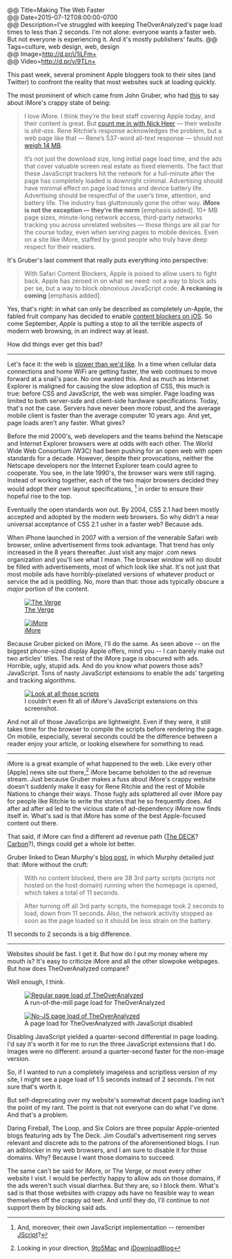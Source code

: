 @@ Title=Making The Web Faster  
@@ Date=2015-07-12T08:00:00-0700  
@@ Description=I've struggled with keeping TheOverAnalyzed's page load times to less than 2 seconds. I'm not alone: everyone wants a faster web. But not everyone is experiencing it. And it's mostly publishers' faults.
@@ Tags=culture, web design, web, design  
@@ Image=http://d.pr/i/1iLFm+  
@@ Video=http://d.pr/v/9TLn+  

This past week, several prominent Apple bloggers took to their sites (and Twitter) to confront the reality that most websites suck at loading quickly.

The most prominent of which came from John Gruber, who had [this](http://daringfireball.net/2015/07/safari_content_blocker_imore) to say about iMore's crappy state of being:
>I love iMore. I think they’re the best staff covering Apple today, and their content is great. But [count me in with Nick Heer](http://pxlnv.com/linklog/safari-content-blockers-shit-ass-websites/) — their website is *shit-ass*. Rene Ritchie’s response acknowledges the problem, but a web page like that — Rene’s 537-word all-text response — should not [weigh 14 MB](http://d.pr/i/19HMF+).
>
>It’s not just the download size, long initial page load time, and the ads that cover valuable screen real estate as fixed elements. The fact that these JavaScript trackers hit the network for a full-minute after the page has completely loaded is downright criminal. Advertising should have minimal effect on page load times and device battery life. Advertising should be respectful of the user’s time, attention, and battery life. The industry has gluttonously gone the other way. **iMore is not the exception — they’re the norm** [emphasis added]. 10+ MB page sizes, minute-long network access, third-party networks tracking you across unrelated websites — those things are all par for the course today, even when serving pages to mobile devices. Even on a site like iMore, staffed by good people who truly have deep respect for their readers.

It's Gruber's last comment that really puts everything into perspective:
>With Safari Content Blockers, Apple is poised to allow users to fight back. Apple has zeroed in on what we need: not a way to block ads per se, but a way to block obnoxious JavaScript code. **A reckoning is coming** [emphasis added].

Yes, that's right: in what can only be described as completely un-Apple, the fabled fruit company has decided to enable [content blockers on iOS](http://9to5mac.com/2015/06/10/block-ads-ios-9-safari-iphone/). So come September, *Apple* is putting a stop to all the terrible aspects of modern web browsing, in an indirect way at least.

How did things ever get this bad?

<hr class="small" />

Let's face it: the web is [slower than we'd like](http://d.pr/v/9TLn+). In a time when cellular data connections and home WiFi are getting faster, the web continues to move forward at a snail's pace. No one wanted this. And as much as Internet Explorer is maligned for causing the slow adoption of CSS, this much is true: before CSS and JavaScript, the web was simpler. Page loading was limited to both server-side and client-side hardware specifications. Today, that's not the case. Servers have never been more robust, and the average mobile client is faster than the average computer 10 years ago. And yet, page loads aren't any faster. What gives?

Before the mid 2000's, web developers and the teams behind the Netscape and Internet Explorer browsers were at odds with each other. The World Wide Web Consortium (W3C) had been pushing for an open web with open standards for a decade. However, despite their provocations, neither the Netscape developers nor the Internet Explorer team could agree to cooperate. You see, in the late 1990's, the browser wars were still raging. Instead of working together, each of the two major browsers decided they would adopt their *own* layout specifications, [^mo] in order to ensure their hopeful rise to the top. 

Eventually the open standards won out. By 2004, CSS 2.1 had been mostly accepted and adopted by the modern web browsers. So why didn't a near universal acceptance of CSS 2.1 usher in a faster web? Because ads.

When iPhone launched in 2007 with a version of the venerable Safari web browser, online advertisement firms took advantage. That trend has only increased in the 8 years thereafter. Just visit any major .com news organization and you'll see what I mean. The browser window will no doubt be filled with advertisements, most of which look like shat. It's not just that most mobile ads have horribly-pixelated versions of whatever product or service the ad is peddling. No, more than that: those ads typically obscure a *major* portion of the content. 

<figure class="twoleft">
	<a class="nohover" href="http://d.pr/i/17moY+">
		<img src="http://d.pr/i/17moY+" alt="The Verge" />
	</a>
	<figcaption><a href="http://theverge.com/">The Verge</a></figcaption>
</figure>

<figure class="tworight">
	<a class="nohover" href="http://d.pr/i/1cIGg+">
		<img src="http://d.pr/i/1cIGg+" alt="iMore" />
	</a>
	<figcaption><a href="http://imore.com/">iMore</a></figcaption>
</figure>

Because Gruber picked on iMore, I'll do the same. As seen above -- on the biggest phone-sized display Apple offers, mind you -- I can barely make out two articles' titles. The rest of the iMore page is obscured with ads. Horrible, ugly, stupid ads. And do you know what powers those ads? JavaScript. Tons of nasty JavaScript extensions to enable the ads' targeting and tracking algorithms. 

<figure>
	<a class="nohover" href="http://d.pr/i/6WhJ+">
		<img src="http://d.pr/i/6WhJ+" alt="Look at all those scripts" />
	</a>
	<figcaption>I couldn't even fit all of iMore's JavaScript extensions on this screenshot.</figcaption>
</figure>

And not all of those JavaScrips are lightweight. Even if they were, it still takes time for the browser to compile the scripts before rendering the page. On mobile, especially, several seconds could be the difference between a reader enjoy your article, or looking elsewhere for something to read.

<hr class="small" />

iMore is a great example of what happened to the web. Like every other [Apple] news site out there,[^lo] iMore became beholden to the ad revenue stream. Just because Gruber makes a fuss about iMore's crappy website doesn't suddenly make it easy for Rene Ritchie and the rest of Mobile Nations to change their ways. Those fugly ads splattered all over iMore pay for people like Ritchie to write the stories that he so frequently does. Ad after ad after ad led to the vicious state of ad-dependency iMore now finds itself in. What's sad is that iMore has some of the best Apple-focused content out there. 

That said, if iMore can find a different ad revenue path ([The DECK](http://decknetwork.net/)? [Carbon](http://carbonads.net)?), things could get a whole lot better. 

Gruber linked to Dean Murphy's [blog post](http://murphyapps.co/blog/2015/6/24/an-hour-with-safari-content-blocker-in-ios-9), in which Murphy detailed just that: iMore without the cruft:
>With no content blocked, there are 38 3rd party scripts  (scripts not hosted on the host domain) running when the homepage is opened, which takes a total of 11 seconds.

>After turning off all 3rd party scripts, the homepage took 2 seconds to load, down from 11 seconds. Also, the network activity stopped as soon as the page loaded so it should be less strain on the battery. 

11 seconds to 2 seconds is a big difference.

<hr class="small" />

Websites should be fast. I get it. But how do I put my money where my mouth is? It's easy to criticize iMore and all the other slowpoke webpages. But how does TheOverAnalyzed compare?

Well enough, I think.

<figure>
	<a class="nohover" href="http://d.pr/i/9u7E+">
		<img src="http://d.pr/i/9u7E+" alt="Regular page load of TheOverAnalyzed" />
	</a>
	<figcaption>A run-of-the-mill page load for TheOverAnalyzed</figcaption>
</figure>

<figure>
	<a class="nohover" href="http://d.pr/i/OCLP+">
		<img src="http://d.pr/i/OCLP+" alt="No-JS page load of TheOverAnalyzed" />
	</a>
	<figcaption>A page load for TheOverAnalyzed with JavaScript disabled</figcaption>
</figure>

Disabling JavaScript yielded a quarter-second differential in page loading. I'd say it's worth it for me to run the three JavaScript extensions that I do. Images were no different: around a quarter-second faster for the non-image version. 

So, if I wanted to run a completely imageless and scriptless version of my site, I might see a page load of 1.5 seconds instead of 2 seconds. I'm not sure that's worth it. 

But self-deprecating over my website's somewhat decent page loading isn't the point of my rant. The point is that not everyone can do what I've done. And that's a problem.

Daring Fireball, The Loop, and Six Colors are three popular Apple-oriented blogs featuring ads by The Deck. Jim Coudal's advertisement ring serves relevant and discrete ads to the patrons of the aforementioned blogs. I run an adblocker in my web browsers, and I am sure to disable it for those domains. Why? Because I want those domains to succeed. 

The same can't be said for iMore, or The Verge, or most every other website I visit. I would be perfectly happy to allow ads on those domains, if the ads weren't such visual diarrhea. But they are, so I block them.  What's sad is that those websites with crappy ads have no feasible way to wean themselves off the crappy ad teet. And until they do, I'll continue to *not* support them by blocking said ads.


[^lo]: Looking in your direction, [9to5Mac](http://d.pr/i/13nUn+) and [iDownloadBlog](http://d.pr/i/CJPm+)
[^mo]: And, moreover, their *own* JavaScript implementation -- remember [JScript](https://en.wikipedia.org/wiki/JScript)?